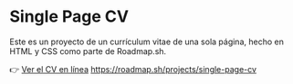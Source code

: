 # Single Page CV

Este es un proyecto de un currículum vitae de una sola página, hecho en HTML y CSS como parte de Roadmap.sh.

👉 [Ver el CV en línea](https://diegodeav.github.io/Single-Page-CV/)
https://roadmap.sh/projects/single-page-cv
